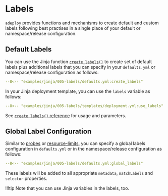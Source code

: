 # Labels

<!-- --8<-- [start:summary] -->
`adeploy` provides functions and mechanisms to create default and custom labels following best practises in a single 
place of your default or namespace/release configuration.
<!-- --8<-- [end:summary] -->

## Default Labels <!-- md:provider Jinja --><!-- md:provider Helm -->

You can use the Jinja function [`create_labels()`](functions.md#create_labels) to create set of default labels plus 
additional labels that you can specify in your `defaults.yml` or namespace/release configuration as follows:

```{.yaml title="defaults.yml"}
--8<-- "examples/jinja/005-labels/defaults.yml:create_labels"
```

In your Jinja deployment template, you can use the `labels` variable as follows:

```{.yaml title="deployment.yml" hl_lines="6 9 18"}
--8<-- "examples/jinja/005-labels/templates/deployment.yml:use_labels"
```

See [`create_labels()` reference](functions.md#create_labels) for usage and parameters. 

## Global Label Configuration <!-- md:provider Jinja -->

Similar to [probes](probes.md) or [resource-limits](resource-limits.md), you can specify a global labels configuration 
in `defaults.yml` or in the namespace/release configuration as follows:

```{.yaml title="defaults.yml"}
--8<-- "examples/jinja/005-labels/defaults.yml:global_labels"
```

These labels will be added to all appropriate `metadata`, `matchLabels` and `selector` properties. 

!!!tip 
    Note that you can use Jinja variables in the labels, too.